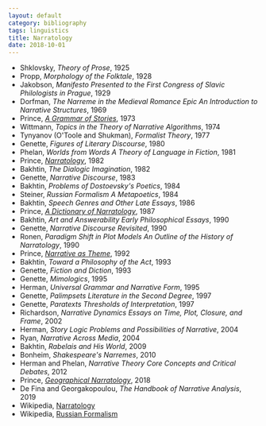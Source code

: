 ```yaml
---
layout: default
category: bibliography
tags: linguistics
title: Narratology
date: 2018-10-01
---
```


* Shklovsky, *Theory of Prose*, 1925
* Propp, *Morphology of the Folktale*, 1928
* Jakobson, *Manifesto Presented to the First Congress of Slavic Philologists in Prague*, 1929
* Dorfman, *The Narreme in the Medieval Romance Epic An Introduction to Narrative Structures*, 1969
* Prince, [*A Grammar of Stories*](https://www.degruyter.com/document/doi/10.1515/9783110815900/html), 1973
* Wittmann, *Topics in the Theory of Narrative Algorithms*, 1974
* Tynyanov (O'Toole and Shukman), *Formalist Theory*, 1977
* Genette, *Figures of Literary Discourse*, 1980
* Phelan, *Worlds from Words A Theory of Language in Fiction*, 1981
* Prince, [*Narratology*](https://www.degruyter.com/document/doi/10.1515/9783110838626/html), 1982
* Bakhtin, *The Dialogic Imagination*, 1982
* Genette, *Narrative Discourse*, 1983
* Bakhtin, *Problems of Dostoevsky's Poetics*, 1984
* Steiner, *Russian Formalism A Metapoetics*, 1984
* Bakhtin, *Speech Genres and Other Late Essays*, 1986
* Prince, [*A Dictionary of Narratology*](https://www.nebraskapress.unl.edu/nebraska-paperback/9780803287761/), 1987
* Bakhtin, *Art and Answerability Early Philosophical Essays*, 1990
* Genette, *Narrative Discourse Revisited*, 1990
* Ronen, *Paradigm Shift in Plot Models An Outline of the History of Narratology*, 1990
* Prince, [*Narrative as Theme*](https://books.google.ca/books/about/Narrative_as_Theme.html?id=rWBH5iQ5JbEC), 1992
* Bakhtin, *Toward a Philosophy of the Act*, 1993
* Genette, *Fiction and Diction*, 1993
* Genette, *Mimologics*, 1995
* Herman, *Universal Grammar and Narrative Form*, 1995
* Genette, *Palimpsets Literature in the Second Degree*, 1997
* Genette, *Paratexts Thresholds of Interpretation*, 1997
* Richardson, *Narrative Dynamics Essays on Time, Plot, Closure, and Frame*, 2002
* Herman, *Story Logic Problems and Possibilities of Narrative*, 2004
* Ryan, *Narrative Across Media*, 2004
* Bakhtin, *Rabelais and His World*, 2009
* Bonheim, *Shakespeare's Narremes*, 2010
* Herman and Phelan, *Narrative Theory Core Concepts and Critical Debates*, 2012
* Prince, [*Geographical Narratology*](https://www.degruyter.com/document/doi/10.1515/fns-2018-0016/html?lang=en), 2018
* De Fina and Georgakopoulou, *The Handbook of Narrative Analysis*, 2019
* Wikipedia, [Narratology](https://en.m.wikipedia.org/wiki/Narratology)
* Wikipedia, [Russian Formalism](https://en.m.wikipedia.org/wiki/Russian_formalism)
